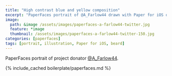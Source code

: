 ```yaml
---
title: "High contrast blue and yellow composition"
excerpt: "PaperFaces portrait of @A_Farlow44 drawn with Paper for iOS on an iPad."
image: 
  path: &image /assets/images/paperfaces-a-farlow44-twitter.jpg 
  feature: *image
  thumbnail: /assets/images/paperfaces-a-farlow44-twitter-150.jpg
categories: [paperfaces]
tags: [portrait, illustration, Paper for iOS, beard]
---
```


PaperFaces portrait of project donator [@A_Farlow44](https://twitter.com/A_Farlow44).

{% include_cached boilerplate/paperfaces.md %}
